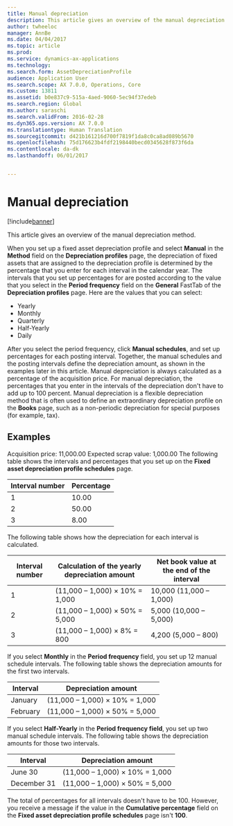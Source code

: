 ```yaml
---
title: Manual depreciation
description: This article gives an overview of the manual depreciation method.
author: twheeloc
manager: AnnBe
ms.date: 04/04/2017
ms.topic: article
ms.prod: 
ms.service: dynamics-ax-applications
ms.technology: 
ms.search.form: AssetDepreciationProfile
audience: Application User
ms.search.scope: AX 7.0.0, Operations, Core
ms.custom: 13811
ms.assetid: b0e837c9-515a-4aed-9060-5ec94f37edeb
ms.search.region: Global
ms.author: saraschi
ms.search.validFrom: 2016-02-28
ms.dyn365.ops.version: AX 7.0.0
ms.translationtype: Human Translation
ms.sourcegitcommit: d421b161216d700f7819f1da8c0ca8ad089b5670
ms.openlocfilehash: 75d176623b4fdf2198440becd0345628f873f6da
ms.contentlocale: da-dk
ms.lasthandoff: 06/01/2017


---
```


# <a name="manual-depreciation"></a>Manual depreciation

[!include[banner](../includes/banner.md)]


This article gives an overview of the manual depreciation method.

When you set up a fixed asset depreciation profile and select **Manual** in the **Method** field on the **Depreciation profiles** page, the depreciation of fixed assets that are assigned to the depreciation profile is determined by the percentage that you enter for each interval in the calendar year. The intervals that you set up percentages for are posted according to the value that you select in the **Period frequency** field on the **General** FastTab of the **Depreciation profiles** page. Here are the values that you can select:

-   Yearly
-   Monthly
-   Quarterly
-   Half-Yearly
-   Daily

After you select the period frequency, click **Manual schedules**, and set up percentages for each posting interval. Together, the manual schedules and the posting intervals define the depreciation amount, as shown in the examples later in this article. Manual depreciation is always calculated as a percentage of the acquisition price. For manual depreciation, the percentages that you enter in the intervals of the depreciation don't have to add up to 100 percent. Manual depreciation is a flexible depreciation method that is often used to define an extraordinary depreciation profile on the **Books** page, such as a non-periodic depreciation for special purposes (for example, tax).

## <a name="examples"></a>Examples
Acquisition price: 11,000.00 Expected scrap value: 1,000.00 The following table shows the intervals and percentages that you set up on the **Fixed asset depreciation profile schedules** page.

| Interval number | Percentage |
|-----------------|------------|
| 1               | 10.00      |
| 2               | 50.00      |
| 3               | 8.00       |

The following table shows how the depreciation for each interval is calculated.

|  Interval number | Calculation of the yearly depreciation amount | Net book value at the end of the interval |
|------------------|-----------------------------------------------|-------------------------------------------|
| 1                | (11,000 – 1,000) × 10% = 1,000                | 10,000 (11,000 – 1,000)                   |
| 2                | (11,000 – 1,000) × 50% = 5,000                | 5,000 (10,000 – 5,000)                    |
| 3                | (11,000 – 1,000) × 8% = 800                   | 4,200 (5,000 – 800)                       |

If you select **Monthly** in the **Period frequency** field, you set up 12 manual schedule intervals. The following table shows the depreciation amounts for the first two intervals.

| Interval | Depreciation amount            |
|----------|--------------------------------|
| January  | (11,000 – 1,000) × 10% = 1,000 |
| February | (11,000 – 1,000) × 50% = 5,000 |

If you select **Half-Yearly** in the ****Period frequency** field**, you set up two manual schedule intervals. The following table shows the depreciation amounts for those two intervals.

| Interval    | Depreciation amount            |
|-------------|--------------------------------|
| June 30     | (11,000 – 1,000) × 10% = 1,000 |
| December 31 | (11,000 – 1,000) × 50% = 5,000 |

The total of percentages for all intervals doesn't have to be 100. However, you receive a message if the value in the **Cumulative percentage** field on the **Fixed asset depreciation profile schedules** page isn't **100**.




